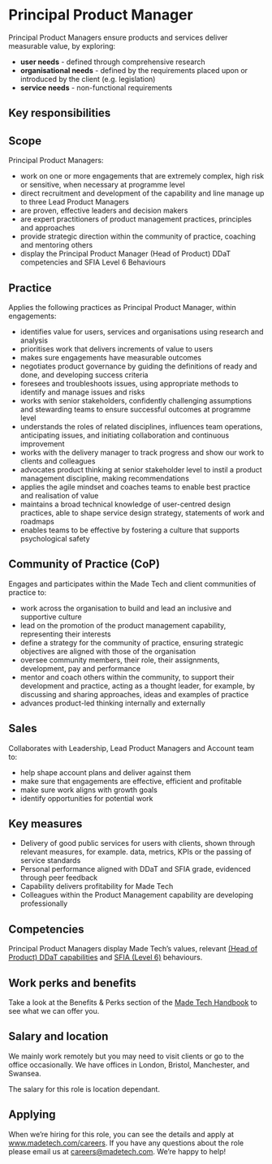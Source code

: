 # Principal Product Manager 
Principal Product Managers ensure products and services deliver measurable value, by exploring:

- **user needs** - defined through comprehensive research
- **organisational needs** - defined by the requirements placed upon or introduced by the client (e.g. legislation)
- **service needs** - non-functional requirements


## Key responsibilities

## Scope

Principal Product Managers:

- work on one or more engagements that are extremely complex, high risk or sensitive, when necessary at programme level
- direct recruitment and development of the capability and line manage up to three Lead Product Managers
- are proven, effective leaders and decision makers
- are expert practitioners of product management practices, principles and approaches
- provide strategic direction within the community of practice, coaching and mentoring others
- display the Principal Product Manager (Head of Product) DDaT competencies and SFIA Level 6 Behaviours


## Practice

Applies the following practices as Principal Product Manager, within engagements:

- identifies value for users, services and organisations using research and analysis
- prioritises work that delivers increments of value to users
- makes sure engagements have measurable outcomes
- negotiates product governance by guiding the definitions of ready and done, and developing success criteria
- foresees and troubleshoots issues, using appropriate methods to identify and manage issues and risks
- works with senior stakeholders, confidently challenging assumptions and stewarding teams to ensure successful outcomes at programme level
- understands the roles of related disciplines, influences team operations, anticipating issues, and initiating collaboration and continuous improvement
- works with the delivery manager to track progress and show our work to clients and colleagues
- advocates product thinking at senior stakeholder level to instil a product management discipline, making recommendations
- applies the agile mindset and coaches teams to enable best practice and realisation of value
- maintains a broad technical knowledge of user-centred design practices, able to shape service design strategy, statements of work and roadmaps
- enables teams to be effective by fostering a culture that supports psychological safety

## Community of Practice (CoP)
Engages and participates within the Made Tech and client communities of practice to:

- work across the organisation to build and lead an inclusive and supportive culture
- lead on the promotion of the product management capability, representing their interests
- define a strategy for the community of practice, ensuring strategic objectives are aligned with those of the organisation
- oversee community members, their role, their assignments, development, pay and performance
- mentor and coach others within the community, to support their development and practice, acting as a thought leader, for example, by discussing and sharing approaches, ideas and examples of practice
- advances product-led thinking internally and externally


## Sales
Collaborates with Leadership, Lead Product Managers and Account team to:
- help shape account plans and deliver against them
- make sure that engagements are effective, efficient and profitable
- make sure work aligns with growth goals
- identify opportunities for potential work


## Key measures

- Delivery of good public services for users with clients, shown through relevant measures, for example. data, metrics, KPIs or the passing of service standards
- Personal performance aligned with DDaT and SFIA grade, evidenced through peer feedback
- Capability delivers profitability for Made Tech
- Colleagues within the Product Management capability are developing professionally

## Competencies
Principal Product Managers display Made Tech’s values, relevant [(Head of Product) DDaT capabilities](https://www.gov.uk/guidance/product-manager#head-of-product) and [SFIA (Level 6)](https://sfia-online.org/en/sfia-8/responsibilities/level-6) behaviours.

## Work perks and benefits
Take a look at the Benefits & Perks section of the [Made Tech Handbook](https://github.com/madetech/handbook) to see what we can offer you. 

## Salary and location
We mainly work remotely but you may need to visit clients or go to the office occasionally. We have offices in London, Bristol, Manchester, and Swansea. 

The salary for this role is location dependant.

## Applying
When we’re hiring for this role, you can see the details and apply at www.madetech.com/careers. If you have any questions about the role please email us at careers@madetech.com. We’re happy to help!

